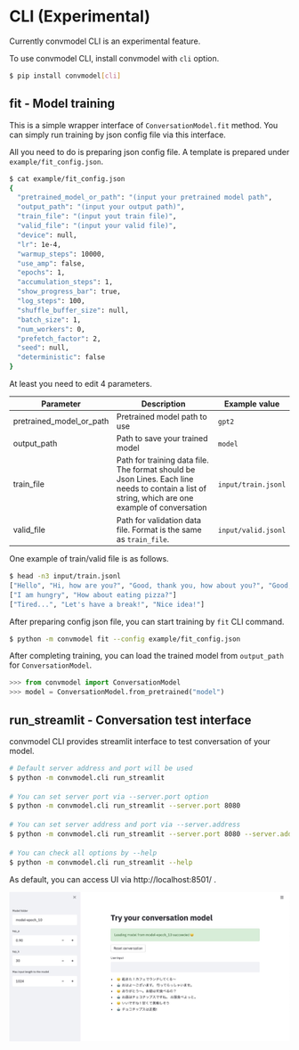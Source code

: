 # CLI (Experimental)

Currently convmodel CLI is an experimental feature.

To use convmodel CLI, install convmodel with `cli` option.

```sh
$ pip install convmodel[cli]
```

## fit - Model training

This is a simple wrapper interface of `ConversationModel.fit` method.
You can simply run training by json config file via this interface.

All you need to do is preparing json config file. A template is prepared under `example/fit_config.json`.

```sh
$ cat example/fit_config.json
{
  "pretrained_model_or_path": "(input your pretrained model path",
  "output_path": "(input your output path)",
  "train_file": "(input yout train file)",
  "valid_file": "(input your valid file)",
  "device": null,
  "lr": 1e-4,
  "warmup_steps": 10000,
  "use_amp": false,
  "epochs": 1,
  "accumulation_steps": 1,
  "show_progress_bar": true,
  "log_steps": 100,
  "shuffle_buffer_size": null,
  "batch_size": 1,
  "num_workers": 0,
  "prefetch_factor": 2,
  "seed": null,
  "deterministic": false
}
```

At least you need to edit 4 parameters.

| Parameter | Description | Example value |
| --- | --- | --- |
| pretrained_model_or_path | Pretrained model path to use | `gpt2` |
| output_path | Path to save your trained model | `model` |
| train_file | Path for training data file. The format should be Json Lines. Each line needs to contain a list of string, which are one example of conversation | `input/train.jsonl` |
| valid_file | Path for validation data file. Format is the same as `train_file`. | `input/valid.jsonl` |

One example of train/valid file is as follows.

```sh
$ head -n3 input/train.jsonl
["Hello", "Hi, how are you?", "Good, thank you, how about you?", "Good, thanks!"]
["I am hungry", "How about eating pizza?"]
["Tired...", "Let's have a break!", "Nice idea!"]
```

After preparing config json file, you can start training by `fit` CLI command.

```sh
$ python -m convmodel fit --config example/fit_config.json
```

After completing training, you can load the trained model from `output_path` for `ConversationModel`.

```py
>>> from convmodel import ConversationModel
>>> model = ConversationModel.from_pretrained("model")
```

## run_streamlit - Conversation test interface

convmodel CLI provides streamlit interface to test conversation of your model.

```sh
# Default server address and port will be used
$ python -m convmodel.cli run_streamlit

# You can set server port via --server.port option
$ python -m convmodel.cli run_streamlit --server.port 8080

# You can set server address and port via --server.address
$ python -m convmodel.cli run_streamlit --server.port 8080 --server.address 0.0.0.0

# You can check all options by --help
$ python -m convmodel.cli run_streamlit --help
```

As default, you can access UI via http://localhost:8501/ .

![convmodel_streamlit](img/convmodel_streamlit.jpg)
